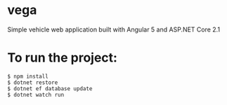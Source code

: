 # vega
Simple vehicle web application built with Angular 5 and ASP.NET Core 2.1

# To run the project: 
```
$ npm install
$ dotnet restore
$ dotnet ef database update
$ dotnet watch run 
```
